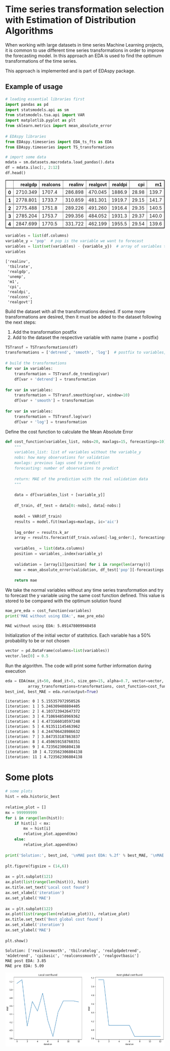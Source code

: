 # Time series transformation selection with Estimation of Distribution Algorithms


When working with large datasets in time series Machine Learning projects, it is common to use different time series transformations in order to improve the forecasting model. In this approach an EDA is used to find the optimum transformations of the time series.

This approach is implemented and is part of EDAspy package.

## Example of usage


```python
# loading essential libraries first
import pandas as pd
import statsmodels.api as sm
from statsmodels.tsa.api import VAR
import matplotlib.pyplot as plt
from sklearn.metrics import mean_absolute_error

# EDAspy libraries
from EDAspy.timeseries import EDA_ts_fts as EDA
from EDAspy.timeseries import TS_transformations

```


```python
# import some data
mdata = sm.datasets.macrodata.load_pandas().data
df = mdata.iloc[:, 2:12]
df.head()
```




<div>
<style scoped>
    .dataframe tbody tr th:only-of-type {
        vertical-align: middle;
    }

    .dataframe tbody tr th {
        vertical-align: top;
    }

    .dataframe thead th {
        text-align: right;
    }
</style>
<table border="1" class="dataframe">
  <thead>
    <tr style="text-align: right;">
      <th></th>
      <th>realgdp</th>
      <th>realcons</th>
      <th>realinv</th>
      <th>realgovt</th>
      <th>realdpi</th>
      <th>cpi</th>
      <th>m1</th>
      <th>tbilrate</th>
      <th>unemp</th>
      <th>pop</th>
    </tr>
  </thead>
  <tbody>
    <tr>
      <th>0</th>
      <td>2710.349</td>
      <td>1707.4</td>
      <td>286.898</td>
      <td>470.045</td>
      <td>1886.9</td>
      <td>28.98</td>
      <td>139.7</td>
      <td>2.82</td>
      <td>5.8</td>
      <td>177.146</td>
    </tr>
    <tr>
      <th>1</th>
      <td>2778.801</td>
      <td>1733.7</td>
      <td>310.859</td>
      <td>481.301</td>
      <td>1919.7</td>
      <td>29.15</td>
      <td>141.7</td>
      <td>3.08</td>
      <td>5.1</td>
      <td>177.830</td>
    </tr>
    <tr>
      <th>2</th>
      <td>2775.488</td>
      <td>1751.8</td>
      <td>289.226</td>
      <td>491.260</td>
      <td>1916.4</td>
      <td>29.35</td>
      <td>140.5</td>
      <td>3.82</td>
      <td>5.3</td>
      <td>178.657</td>
    </tr>
    <tr>
      <th>3</th>
      <td>2785.204</td>
      <td>1753.7</td>
      <td>299.356</td>
      <td>484.052</td>
      <td>1931.3</td>
      <td>29.37</td>
      <td>140.0</td>
      <td>4.33</td>
      <td>5.6</td>
      <td>179.386</td>
    </tr>
    <tr>
      <th>4</th>
      <td>2847.699</td>
      <td>1770.5</td>
      <td>331.722</td>
      <td>462.199</td>
      <td>1955.5</td>
      <td>29.54</td>
      <td>139.6</td>
      <td>3.50</td>
      <td>5.2</td>
      <td>180.007</td>
    </tr>
  </tbody>
</table>
</div>




```python
variables = list(df.columns)
variable_y = 'pop'  # pop is the variable we want to forecast
variables = list(set(variables) - {variable_y})  # array of variables to select among transformations
variables
```




    ['realinv',
     'tbilrate',
     'realgdp',
     'unemp',
     'm1',
     'cpi',
     'realdpi',
     'realcons',
     'realgovt']



Build the dataset with all the transformations desired. If some more transformations are desired, then it must be added to the dataset following the next steps:
 1. Add the transformation postfix
 2. Add to the dataset the respective variable with name (name + postfix)


```python
TSTransf = TSTransformations(df)
transformations = ['detrend', 'smooth', 'log']  # postfix to variables, to denote the transformation

# build the transformations
for var in variables:
    transformation = TSTransf.de_trending(var)
    df[var + 'detrend'] = transformation

for var in variables:
    transformation = TSTransf.smoothing(var, window=10)
    df[var + 'smooth'] = transformation

for var in variables:
    transformation = TSTransf.log(var)
    df[var + 'log'] = transformation
```

Define the cost function to calculate the Mean Absolute Error


```python
def cost_function(variables_list, nobs=20, maxlags=15, forecastings=10):
    """
    variables_list: list of variables without the variable_y
    nobs: how many observations for validation
    maxlags: previous lags used to predict
    forecasting: number of observations to predict
    
    return: MAE of the prediction with the real validation data
    """
    
    data = df[variables_list + [variable_y]]

    df_train, df_test = data[0:-nobs], data[-nobs:]

    model = VAR(df_train)
    results = model.fit(maxlags=maxlags, ic='aic')

    lag_order = results.k_ar
    array = results.forecast(df_train.values[-lag_order:], forecastings)

    variables_ = list(data.columns)
    position = variables_.index(variable_y)

    validation = [array[i][position] for i in range(len(array))]
    mae = mean_absolute_error(validation, df_test['pop'][-forecastings:])
    
    return mae
```

We take the normal variables without any time series transformation and try to forecast the y variable using the same cost function defined. 
This value is stored to be compared with the optimum solution found


```python
mae_pre_eda = cost_function(variables)
print('MAE without using EDA:', mae_pre_eda)
```

    MAE without using EDA: 5.091478009948458
    

Initialization of the initial vector of statitstics. Each variable has a 50% probability to be or not chosen


```python
vector = pd.DataFrame(columns=list(variables))
vector.loc[0] = 0.5
```

Run the algorithm. The code will print some further information during execution


```python
eda = EDA(max_it=50, dead_it=5, size_gen=15, alpha=0.7, vector=vector,
          array_transformations=transformations, cost_function=cost_function)
best_ind, best_MAE = eda.run(output=True)
```

    [iteration: 0 ] 5.155357972950526
    [iteration: 1 ] 5.246309408804405
    [iteration: 2 ] 4.103723942647372
    [iteration: 3 ] 4.710694858969362
    [iteration: 4 ] 4.473166010597248
    [iteration: 5 ] 4.913511145463962
    [iteration: 6 ] 4.244706428986632
    [iteration: 7 ] 3.847353187863837
    [iteration: 8 ] 4.450659158760351
    [iteration: 9 ] 4.723562306804138
    [iteration: 10 ] 4.723562306804138
    [iteration: 11 ] 4.723562306804138
    

# Some plots


```python
# some plots
hist = eda.historic_best

relative_plot = []
mx = 999999999
for i in range(len(hist)):
    if hist[i] < mx:
        mx = hist[i]
        relative_plot.append(mx)
    else:
        relative_plot.append(mx)

print('Solution:', best_ind, '\nMAE post EDA: %.2f' % best_MAE, '\nMAE pre EDA: %.2f' % mae_pre_eda)

plt.figure(figsize = (14,6))

ax = plt.subplot(121)
ax.plot(list(range(len(hist))), hist)
ax.title.set_text('Local cost found')
ax.set_xlabel('iteration')
ax.set_ylabel('MAE')

ax = plt.subplot(122)
ax.plot(list(range(len(relative_plot))), relative_plot)
ax.title.set_text('Best global cost found')
ax.set_xlabel('iteration')
ax.set_ylabel('MAE')

plt.show()
```

    Solution: ['realinvsmooth', 'tbilratelog', 'realgdpdetrend', 'm1detrend', 'cpibasic', 'realconssmooth', 'realgovtbasic'] 
    MAE post EDA: 3.85 
    MAE pre EDA: 5.09
    


    
![png](output_16_1.png)
    

